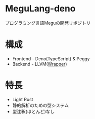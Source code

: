 # MeguLang-deno

プログラミング言語Meguの開発リポジトリ

# 構成

- Frontend - Deno(TypeScript) & Peggy
- Backend - LLVM([Wrapper](https://github.com/sakura-aoi-ororora/lldeno-low))

# 特長

- Light Rust
- 静的解析のための型システム
- 型注釈(ほとんど)なし

